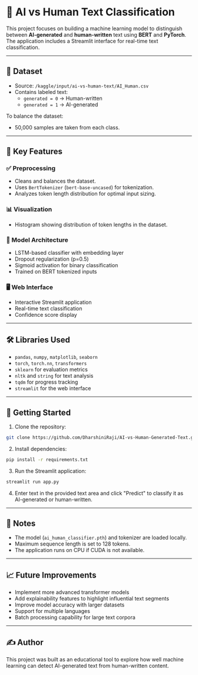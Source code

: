 # 🤖 AI vs Human Text Classification

This project focuses on building a machine learning model to distinguish between **AI-generated** and **human-written** text using **BERT** and **PyTorch**. The application includes a Streamlit interface for real-time text classification.

---

## 📁 Dataset
- Source: `/kaggle/input/ai-vs-human-text/AI_Human.csv`
- Contains labeled text:
  - `generated = 0` → Human-written
  - `generated = 1` → AI-generated

To balance the dataset:
- 50,000 samples are taken from each class.

---

## 🧪 Key Features

### ✅ Preprocessing
- Cleans and balances the dataset.
- Uses `BertTokenizer` (`bert-base-uncased`) for tokenization.
- Analyzes token length distribution for optimal input sizing.

### 📊 Visualization
- Histogram showing distribution of token lengths in the dataset.

### 🧠 Model Architecture
- LSTM-based classifier with embedding layer
- Dropout regularization (p=0.5)
- Sigmoid activation for binary classification
- Trained on BERT tokenized inputs

### 🖥️ Web Interface
- Interactive Streamlit application
- Real-time text classification
- Confidence score display

---

## 🛠 Libraries Used
- `pandas`, `numpy`, `matplotlib`, `seaborn`
- `torch`, `torch.nn`, `transformers`
- `sklearn` for evaluation metrics
- `nltk` and `string` for text analysis
- `tqdm` for progress tracking
- `streamlit` for the web interface

---

## 🚀 Getting Started

1. Clone the repository:
```bash
git clone https://github.com/DharshiniRaji/AI-vs-Human-Generated-Text.git
```

2. Install dependencies:
```bash
pip install -r requirements.txt
```

3. Run the Streamlit application:
```bash
streamlit run app.py
```

4. Enter text in the provided text area and click "Predict" to classify it as AI-generated or human-written.

---

## 📌 Notes
- The model (`ai_human_classifier.pth`) and tokenizer are loaded locally.
- Maximum sequence length is set to 128 tokens.
- The application runs on CPU if CUDA is not available.

---

## 📈 Future Improvements
- Implement more advanced transformer models
- Add explainability features to highlight influential text segments
- Improve model accuracy with larger datasets
- Support for multiple languages
- Batch processing capability for large text corpora

---

## ✍️ Author
This project was built as an educational tool to explore how well machine learning can detect AI-generated text from human-written content.